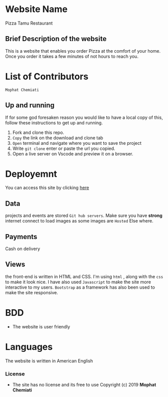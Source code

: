 # Website Name
Pizza Tamu Restaurant
## Brief Description of the website


This is a website that enables you order Pizza at the comfort of your home. Once you order it takes a few minutes of not hours to reach you.
# List of Contributors
`Mophat Chemiati`

## Up and running
If for some god foresaken reason you would like to have a local copy of this, follow these instructions to get up and running.

1. Fork and clone this repo.
2. `Copy` the link on the download and clone tab
3. `Open` terminal and navigate where you want to save the project
4. Write `git clone` enter or paste the url you copied.
5. Open a live server on Vscode and preview it on a browser. 

# Deployemnt 
You can access this site by clicking [here](https://mophat7.github.io/pizza/)

## Data
projects and events are stored `Git hub servers`. Make sure you have **strong** internet connect to load images as some images are `Hosted` Else where. 

## Payments
Cash on delivery

## Views
the front-end is written in HTML and CSS. I'm using  `html` , along with the `css`  to make it look nice. I have also used `Javascript` to make the site more interactive to my users. `Bootstrap` as a framework has also been used to make the site responsive.
# BDD
- The website is user friendly


# Languages
The website is written in American English


### License
* The site has no license and its free to use 
Copyright (c) 2019  **Mophat Chemiati**
  